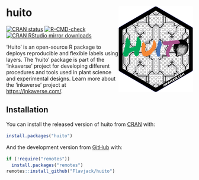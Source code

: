 
# huito <img src="man/figures/logo.png" align="right" width="200" />

<!-- badges: start -->

[![CRAN
status](https://www.r-pkg.org/badges/version/huito)](https://CRAN.R-project.org/package=huito)
[![R-CMD-check](https://github.com/Flavjack/huito/workflows/R-CMD-check/badge.svg)](https://github.com/Flavjack/huito/actions)
[![CRAN RStudio mirror
downloads](https://cranlogs.r-pkg.org/badges/grand-total/huito?color=brightgreen)](https://r-pkg.org/pkg/huito)
<!-- badges: end -->

‘Huito’ is an open-source R package to deploys reproducible and flexible
labels using layers. The ‘huito’ package is part of the ‘inkaverse’
project for developing different procedures and tools used in plant
science and experimental designs. Learn more about the ‘inkaverse’
project at <https://inkaverse.com/>.

## Installation

You can install the released version of huito from
[CRAN](https://cran.r-project.org/package=huito) with:

``` r
install.packages("huito")
```

And the development version from
[GitHub](https://github.com/flavjack/huito) with:

``` r
if (!require("remotes"))
  install.packages("remotes")
remotes::install_github("Flavjack/huito")
```

